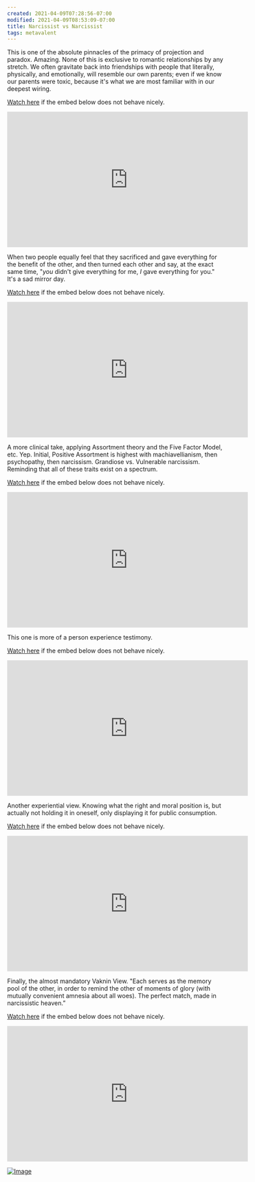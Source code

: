```yaml
---
created: 2021-04-09T07:28:56-07:00
modified: 2021-04-09T08:53:09-07:00
title: Narcissist vs Narcissist
tags: metavalent
---
```


This is one of the absolute pinnacles of the primacy of projection and paradox. Amazing. None of this is exclusive to romantic relationships by any stretch. We often gravitate back into friendships with people that literally, physically, and emotionally, will resemble our own parents; even if we know our parents were toxic, because it's what we are most familiar with in our deepest wiring.

[Watch here](https://youtu.be/https://youtu.be/Fdm9DvDi-Lg) if the embed below does not behave nicely. 

<div class="embed-container"><iframe loading="lazy" width="560" height="315" src="https://www.youtube.com/embed/Fdm9DvDi-Lg" title="YouTube video player" frameborder="0" allow="accelerometer; autoplay; clipboard-write; encrypted-media; gyroscope; picture-in-picture" allowfullscreen></iframe></div>

When two people equally feel that they sacrificed and gave everything for the benefit of the other, and then turned each other and say, at the exact same time, "_you_ didn't give everything for me, _I_ gave everything for you." It's a sad mirror day.

[Watch here](https://youtu.be/qNKwhR4Mvck) if the embed below does not behave nicely. 

<div class="embed-container"><iframe loading="lazy" width="560" height="315" src="https://www.youtube.com/embed/qNKwhR4Mvck" title="YouTube video player" frameborder="0" allow="accelerometer; autoplay; clipboard-write; encrypted-media; gyroscope; picture-in-picture" allowfullscreen></iframe></div>

A more clinical take, applying Assortment theory and the Five Factor Model, etc. Yep. Initial, Positive Assortment is highest with machiavellianism, then psychopathy, then narcissism. Grandiose vs. Vulnerable narcissism. Reminding that all of these traits exist on a spectrum.

[Watch here](https://youtu.be/https://youtu.be/IQy7Lofj2Pg) if the embed below does not behave nicely. 

<div class="embed-container"><iframe loading="lazy" width="560" height="315" src="https://www.youtube.com/embed/IQy7Lofj2Pg" title="YouTube video player" frameborder="0" allow="accelerometer; autoplay; clipboard-write; encrypted-media; gyroscope; picture-in-picture" allowfullscreen></iframe></div>

This one is more of a person experience testimony.

[Watch here](https://youtu.be/OHjKRFFpcqA) if the embed below does not behave nicely. 

<div class="embed-container"><iframe loading="lazy" width="560" height="315" src="https://www.youtube.com/embed/OHjKRFFpcqA" title="YouTube video player" frameborder="0" allow="accelerometer; autoplay; clipboard-write; encrypted-media; gyroscope; picture-in-picture" allowfullscreen></iframe></div>

Another experiential view. Knowing what the right and moral position is, but actually not holding it in oneself, only displaying it for public consumption.

[Watch here](https://youtu.be/cX7fEab-YwU) if the embed below does not behave nicely. 

<div class="embed-container"><iframe loading="lazy" width="560" height="315" src="https://www.youtube.com/embed/cX7fEab-YwU" title="YouTube video player" frameborder="0" allow="accelerometer; autoplay; clipboard-write; encrypted-media; gyroscope; picture-in-picture" allowfullscreen></iframe></div>

Finally, the almost mandatory Vaknin View. "Each serves as the memory pool of the other, in order to remind the other of moments of glory (with mutually convenient amnesia about all woes). The perfect match, made in narcissistic heaven.”

[Watch here](https://youtu.be/E4sYVUpWJ3Q) if the embed below does not behave nicely. 

<div class="embed-container"><iframe loading="lazy" width="560" height="315" src="https://www.youtube.com/embed/E4sYVUpWJ3Q" title="YouTube video player" frameborder="0" allow="accelerometer; autoplay; clipboard-write; encrypted-media; gyroscope; picture-in-picture" allowfullscreen></iframe></div>

[![Image](/assets/images/image_picker8507890066306222779.jpg)](https://www.youtube.com/embed/E4sYVUpWJ3Q)